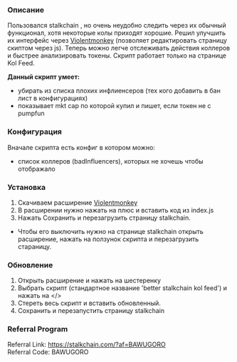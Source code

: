 ### Описание
Пользовался stalkchain , но очень неудобно следить через их обычный функционал, хотя некоторые колы приходят хорошие. 
Решил улучшить их интерфейс через [Violentmonkey](https://chromewebstore.google.com/detail/violentmonkey/jinjaccalgkegednnccohejagnlnfdag) 
(позволяет редактировать страницу скиптом через js). Теперь можно легче отслеживать действия коллеров и быстрее анализировать токены. 
Скрипт работает только на странице Kol Feed.

__Данный скрипт умеет:__
- убирать из списка плохих инфлиенсеров (тех кого добавить в бан лист в конфигурациях)
- показывает mkt cap по которой купил и пишет, если токен не с pumpfun

### Конфигурация
Вначале скрипта есть конфиг в котором можно:
- список коллеров (badInfluencers), которых не хочешь чтобы отображало

### Установка
1. Скачиваем расширение [Violentmonkey](https://chromewebstore.google.com/detail/violentmonkey/jinjaccalgkegednnccohejagnlnfdag) 
2. В расширении нужно нажать на плюс и вставить код из index.js
3. Нажать Сохранить и перезагрузить страницу stalkchain. 
* Чтобы его выключить нужно на странице stalkchain открыть расширение, нажать на ползунок скрипта и перезагрузить стараницу.

### Обновление
1. Открыть расширение и нажать на шестеренку 
2. Выбрать скрипт (стандартное название 'better stalkchain kol feed') и нажать на </>
3. Стереть весь скрипт и вставить обновленный.
4. Сохранить и перезапустить страницу stalkchain

### Referral Program
Referral Link: https://stalkchain.com/?af=BAWUGORO \
Referral Code: BAWUGORO